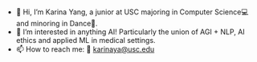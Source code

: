 - 👋 Hi, I’m Karina Yang, a junior at USC majoring in Computer Science💻 and minoring in Dance💃.
- 👀 I’m interested in anything AI! Particularly the union of AGI + NLP, AI ethics and applied ML in medical settings. 
- 📫 How to reach me: 📧 karinaya@usc.edu

<!---
karinayang454/karinayang454 is a ✨ special ✨ repository because its `README.md` (this file) appears on your GitHub profile.
You can click the Preview link to take a look at your changes.
--->
